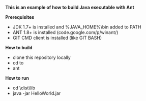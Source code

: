 **This is an example of how to build Java executable with Ant**

**Prerequisites**
* JDK 1.7+ is installed and %JAVA_HOME%\bin added to PATH
* ANT 1.8+ is installed (code.google.com/p/winant/)
* GIT CMD client is installed (like GIT BASH)

**How to build**
* clone this repository locally 
* cd to <repository dir>
* ant

**How to run**
* cd \dist\lib
* java -jar HelloWorld<YYYYMMDD>.jar

